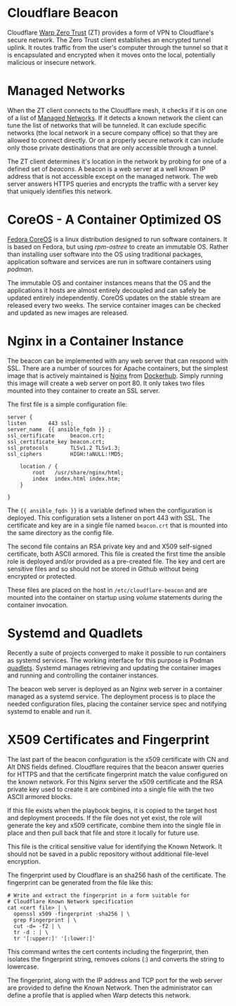 # Cloudflare Beacon

Cloudflare [Warp Zero Trust](https://developers.cloudflare.com/cloudflare-one/connections/connect-devices/warp/ "Warp Zero Trust") 
(ZT) provides a form of VPN to Cloudflare's secure network.
The Zero Trust client establishes an encrypted tunnel uplink. It routes traffic from
the user's computer through the tunnel so that it is encapsulated and encrypted when
it moves onto the local, potentially malicious or insecure network.

# Managed Networks

When the ZT client connects to the Cloudflare mesh, it checks if it is on one of a list of 
[Managed Networks](https://developers.cloudflare.com/cloudflare-one/connections/connect-devices/warp/configure-warp/managed-networks/ "Managed Networks"). 
If it detects a known network the client can tune the list of
networks that will be tunneled. It can exclude specific networks (the local network in
a secure company office) so that they are allowed to connect directly. Or on a 
properly secure network it can include only those private destinations that are
only accessible through a tunnel.

The ZT client determines it's location in the network by probing for one of a defined
set of *beacons*.  A beacon is a web server at a well known IP address that is not
accessible except on the managed network.  The web server answers HTTPS queries and
encrypts the traffic with a server key that uniquely identifies this network.

# CoreOS - A Container Optimized OS

[Fedora CoreOS](https://fedoraproject.org/coreos/ "Fedora CoreOS") is a linux distribution 
designed to run software containers. It is based on Fedora, but using *rpm-ostree* to create
an immutable OS.  Rather than installing user software into the OS using traditional packages,
application software and services are run in software containers using *podman*.

The immutable OS and container instances means that the OS and the
applications it hosts are almost entirely decoupled and can safely be updated entirely
independently. CoreOS updates on the stable stream are released every two weeks. The service
container images can be checked and updated as new images are released.

# Nginx in a Container Instance

The beacon can be implemented with any web server that can respond with SSL. There are
a number of sources for Apache containers, but the simplest image that is actively maintained
is [Nginx](https://nginx.org "Nginx Official web site") from [Dockerhub](https://hub.docker.com/_/nginx "Nginx Container Image on Dockerhub"). Simply running this image will create a web
server on port 80. It only takes two files mounted into they container to create an SSL
server.

The first file is a simple configuration file:

    server {
    listen       443 ssl;
    server_name  {{ ansible_fqdn }} ;
    ssl_certificate     beacon.crt;
    ssl_certificate_key beacon.crt;
    ssl_protocols       TLSv1.2 TLSv1.3;
    ssl_ciphers         HIGH:!aNULL:!MD5;
    
        location / {
            root   /usr/share/nginx/html;
            index  index.html index.htm;
        }
    
    }

The `{{ ansible_fqdn }}` is a variable defined when the configuration is deployed. 
This configuration sets a listener on port 443 with SSL. The certificate and key are in
a single file named `beacon.crt` that is mounted into the same directory as the config
file.

The second file contains an RSA private key and and X509 self-signed certificate, both
ASCII armored. This file is created the first time the ansible role is deployed and/or
provided as a pre-created file. The key and cert are sensitive files and so should
not be stored in Github without being encrypted or protected.

These files are placed on the host in `/etc/cloudflare-beacon` and are mounted into
the container on startup using *volume* statements during the container invocation.

# Systemd and Quadlets

Recently a suite of projects converged to make it possible to run
containers as systemd services. The working interface for this purpose
is Podman [quadlets](https://docs.podman.io/en/latest/markdown/podman-systemd.unit.5.html
"Podman Quadlets"). Systemd manages retrieving and updating the container
images and running and controlling the container instances. 

The beacon web server is deployed as an Nginx web server in a
container managed as a systemd service. The deployment process is to
place the needed configuration files, placing the container service
spec and notifying systemd to enable and run it.

# X509 Certificates and Fingerprint

The last part of the beacon configuration is the x509 certificate with
CN and Alt DNS fields defined. Cloudflare requires that the beacon
answer queries for HTTPS and that the certificate fingerprint match
the value configured on the known network. For this Nginx server the
x509 certificate and the RSA private key used to create it are
combined into a single file with the two ASCII armored blocks.

If this file exists when the playbook begins, it is copied to the
target host and deployment proceeds. If the file does not yet exist,
the role will generate the key and x509 certificate, combine them into
the single file in place and then pull back that file and store it
locally for future use.

This file is the critical sensitive value for identifying the Known
Network. It should not be saved in a public repository without
additional file-level encryption.

The fingerprint used by Cloudflare is an sha256 hash of the
certificate. The fingerprint can be generated from the file like this:

    # Write and extract the fingerprint in a form suitable for
    # Cloudflare Known Network specification
    cat <cert file> | \
	  openssl x509 -fingerprint -sha256 | \
	  grep Fingerprint | \
	  cut -d= -f2 | \
	  tr -d : | \
	  tr '[:upper:]' '[:lower:]'

This command writes the cert contents including the fingerprint, then
isolates the fingerprint string, removes colons (:) and converts the
string to lowercase.

The fingerprint, along with the IP address and TCP port for the web
server are provided to define the Known Network. Then the
administrator can define a profile that is applied when Warp detects
this network.


